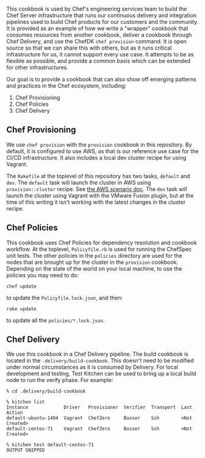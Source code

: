 This cookbook is used by Chef's engineering services team to build the Chef Server infrastructure that runs our continuous delivery and integration pipelines used to build Chef products for our customers and the community. It is provided as an example of how we write a "wrapper" cookbook that consumes resources from another cookbook, deliver a cookbook through Chef Delivery, and use the ChefDK `chef provision` command. It is open source so that we can share this with others, but as it runs critical infrastructure for us, it cannot support every use case. It attempts to be as flexible as possible, and provide a common basis which can be extended for other infrastructures.

Our goal is to provide a cookbook that can also show off emerging patterns and practices in the Chef ecosystem, including:

1. Chef Provisioning
1. Chef Policies
1. Chef Delivery

## Chef Provisioning

We use `chef provision` with the `provision` cookbook in this repository. By default, it is configured to use AWS, as that is our reference use case for the CI/CD infrastructure. It also includes a local dev cluster recipe for using Vagrant.

The `Rakefile` at the toplevel of this repository has two tasks, `default` and `dev`. The `default` task will launch the cluster in AWS using `provision::cluster` recipe. See [the AWS scenario doc](./scenario-aws.md). The `dev` task will launch the cluster using Vagrant with the VMware Fusion plugin, but at the time of this writing it isn't working with the latest changes in the cluster recipe.

## Chef Policies

This cookbook uses Chef Policies for dependency resolution and cookbook workflow. At the toplevel, `Policyfile.rb` is used for running the ChefSpec unit tests. The other policies in the `policies` directory are used for the nodes that are brought up for the cluster in the `provision` cookbook. Depending on the state of the world on your local machine, to use the policies you may need to do:

```
chef update
```

to update the `Policyfile.lock.json`, and then:

```
rake update
```

to update all the `policies/*.lock.json`.

## Chef Delivery

We use this cookbook in a Chef Delivery pipeline. The build cookbook is located in the `.delivery/build-cookbook`. This doesn't need to be modified under normal circumstances as it is consumed by Delivery. For local development and testing, Test Kitchen can be used to bring up a local build node to run the verify phase. For example:

```
% cd .delivery/build-cookbook

% kitchen list
Instance             Driver   Provisioner  Verifier  Transport  Last Action
default-ubuntu-1404  Vagrant  ChefZero     Busser    Ssh        <Not Created>
default-centos-71    Vagrant  ChefZero     Busser    Ssh        <Not Created>

% kitchen test default-centos-71
OUTPUT SNIPPED
```
